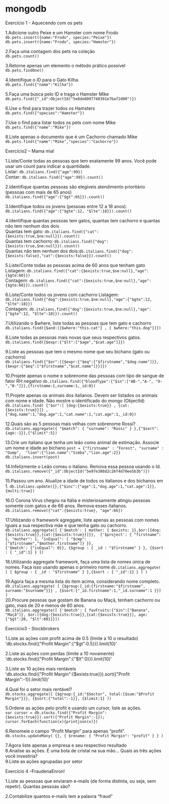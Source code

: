 # mongodb
Exercício 1 - Aquecendo com os pets  

1.Adicione outro Peixe e um Hamster com nome Frodo       
`db.pets.insert({name:"Frodo", species:"Peixe"})`  
`db.pets.insert({name:"Frodo", species:"Hamster"})`  

2.Faça uma contagem dos pets na coleção  
`db.pets.count()`   

3.Retorne apenas um elemento o método prático possível  
`db.pets.findOne()`  

4.Identifique o ID para o Gato Kilha.  
`db.pets.find({"name":"Kilha"})`  

5.Faça uma busca pelo ID e traga o Hamster Mike  
`db.pets.find({"_id":ObjectId("5e8de8097740391e7baf2d00")})`  

6.Use o find para trazer todos os Hamsters  
`db.pets.find({"species":"Hamster"})`  

7.Use o find para listar todos os pets com nome Mike  
`db.pets.find({"name":"Mike"})`   

8.Liste apenas o documento que é um Cachorro chamado Mike  
`db.pets.find({"name":"Mike","species":"Cachorro"})`  

Exercício2 – Mama mia!  

1.Liste/Conte todas as pessoas que tem exatamente 99 anos. Você pode usar um count para indicar a quantidade.  
Listar: `db.italians.find({"age":99})`  
Contar: `db.italians.find({"age":99}).count()`  
  
2.Identifique quantas pessoas são elegíveis atendimento prioritário (pessoas com mais de 65 anos)  
`db.italians.find({"age":{"$gt":65}}).count()`  
  
3.Identifique todos os jovens (pessoas entre 12 a 18 anos).  
`db.italians.find({"age":{"$gte":12, "$lte":18}}).count()`  
  
4.Identifique quantas pessoas tem gatos, quantas tem cachorro e quantas não tem nenhum dos dois   
Quantas tem gato: `db.italians.find({"cat":{$exists:true,$ne:null}}).count()`  
Quantas tem cachorro: `db.italians.find({"dog":{$exists:true,$ne:null}}).count()`  
Quantas não tem nenhum dos dois:`db.italians.find({"dog":{$exists:false},"cat":{$exists:false}}).count()`  

5.Liste/Conte todas as pessoas acima de 60 anos que tenham gato  
Listagem: `db.italians.find({"cat":{$exists:true,$ne:null},"age":{$gte:60}})`  
Contagem: `db.italians.find({"cat":{$exists:true,$ne:null},"age":{$gte:60}}).count()`  

6.Liste/Conte todos os jovens com cachorro 
Listagem: `db.italians.find({"dog":{$exists:true,$ne:null},"age":{"$gte":12, "$lte":18}})`  
Contagem: `db.italians.find({"dog":{$exists:true,$ne:null},"age":{"$gte":12, "$lte":18}}).count()`  

7.Utilizando o $where, liste todas as pessoas que tem gato e cachorro  
`db.italians.find({$and:[{$where:"this.cat"} , { $where:"this.dog"}]})`  

8.Liste todas as pessoas mais novas que seus respectivos gatos. 
`db.italians.find({$expr:{"$lt":["$age","$cat.age"]}})`  

9.Liste as pessoas que tem o mesmo nome que seu bichano (gato ou cachorro)  
`db.italians.find({"$or":[{$expr:{"$eq":["$firstname","$dog.name"]}},{$expr:{"$eq":["$firstname","$cat.name"]}}]})`  

10.Projete apenas o nome e sobrenome das pessoas com tipo de sangue de fator RH negativo 
`db.italians.find({"bloodType":{"$in":["AB-","A-", "O-","B-"]}},{firstname:1,surname:1,_id:0})`  

11.Projete apenas os animais dos italianos. Devem ser listados os animais com nome e idade. Não mostre o identificado do mongo  (ObjectId)  
`db.italians.find( {"$or":[ {dog:{$exists:true}} , {cat:{$exists:true}}]} ,{"dog.name":1,"dog.age":1,"cat.name":1,"cat.age":1,_id:0})`  

12.Quais são as 5 pessoas mais velhas com sobrenome Rossi?  
`db.italians.aggregate({ "$match": { "surname": "Rossi" } },{"$sort":{age:-1}},{"$limit":5})`

13.Crie um italiano que tenha um leão como animal de estimação. Associe um nome e idade ao bichano 
`post = {"firstname" : "Forest", "surname" : "Gump",  "lion":{"lion.name":"Simba","lion.age":2}}`   
`db.italians.insert(post)`  

14.Infelizmente o Leão comeu o italiano. Remova essa pessoa usando o Id.  
`db.italians.remove({"_id":ObjectId("5e97e388d2c26f4d70ee5b3b")})`

15.Passou um ano. Atualize a idade de todos os italianos e dos bichanos em 1. 
`db.italians.update({},{"$inc":{"age":1,"dog.age":1,"cat.age":1}},{multi:true})`

16.O Corona Vírus chegou na Itália e misteriosamente atingiu pessoas somente com gatos e de 66 anos. Remova esses italianos.  
`db.italians.remove({"cat":{$exists:true}, "age":66})`  

17.Utilizando o framework agreggate, liste apenas as pessoas com nomes iguais a sua respectiva mãe e que tenha gato ou cachorro.  
`db.italians.aggregate([ {'$match': { mother: { $exists: 1},$or:[{dog:{$exists:true}},{cat:{$exists:true}}]}}, 
                         {'$project': { "firstname": 1, "mother": 1, "isEqual": { "$cmp": ["$firstname","$mother.firstname"]} }},                                {'$match': {"isEqual": 0}},
                         {$group : { _id : "$firstname" } },
                         {$sort : { "_id":1} }
                       ])` 

18.Utilizando aggregate framework, faça uma lista de nomes única de nomes. Faça isso usando apenas o primeiro nome 
`db.italians.aggregate( [ { $group : { _id : "$firstname" } },{$sort : { "_id":1} } ] )`  

19.Agora faça a mesma lista do item acima, considerando nome completo.  
`db.italians.aggregate( [ {$group:{_id:{firstname:"$firstname", surname:"$surname"}}} , {$sort:{"_id.firstname":1,"_id.surname":1 }}] )`    
20.Procure pessoas que gostam de Banana ou Maçã, tenham cachorro ou gato, mais de 20 e menos de 60 anos.  
`db.italians.aggregate([ {'$match': { favFruits:{"$in":["Banana", "Maçã"]},
                                      $or:[{dog:{$exists:true}},{cat:{$exists:true}}],
                                      age:{"$gt":20, "$lt":60}}}])`   
                                      
Exercício3 - Stockbrokers  

1.Liste as ações com profit acima de 0.5 (limite a 10 o resultado)  
'db.stocks.find({"Profit Margin":{"$gt":0.5}}).limit(10)'
 
2.Liste as ações com perdas (limite a 10 novamente)   
'db.stocks.find({"Profit Margin":{"$lt":0}}).limit(10)'  

3.Liste as 10 ações mais rentáveis    
'db.stocks.find({"Profit Margin":{$exists:true}}).sort({"Profit Margin":-1}).limit(10)'    

4.Qual foi o setor mais rentável?  
`db.stocks.aggregate([
                        {$group:{_id:"$Sector", total:{$sum:"$Profit Margin"}}},
                        {$sort:{"total":-1}},
                        {$limit:1}
                      ])`  
                               
5.Ordene as ações pelo profit e usando um cursor, liste as ações.  
`var cursor = db.stocks.find({"Profit Margin":{$exists:true}}).sort({"Profit Margin":-1});
cursor.forEach(function(x){printjson(x)})`

6.Renomeie o campo “Profit Margin” para apenas “profit”. 
`db.stocks.updateMany( {}, { $rename: { "Profit Margin": "profit" } } )`

7.Agora liste apenas a empresa e seu respectivo resultado  
8.Analise as ações. É uma bola de cristal na sua mão... Quais as três ações você investiria?  
9.Liste as ações agrupadas por setor  

Exercício 4 –FraudenaEnron!

1.Liste as pessoas que enviaram e-mails (de forma distinta, ou seja, sem repetir). Quantas pessoas são?  

2.Contabilize quantos e-mails tem a palavra “fraud”  
